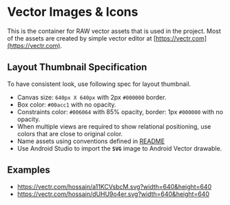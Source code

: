 Vector Images & Icons
=========
This is the container for RAW vector assets that is used in the project.
Most of the assets are created by simple vector editor at [https://vectr.com](https://vectr.com).


Layout Thumbnail Specification
-------------------------------
To have consistent look, use following spec for layout thumbnail.
* Canvas size: `640px X 640px` with 2px `#000000` border.
* Box color: `#00acc1` with no opacity.
* Constraints color: `#006064` with 85% opacity, border: 1px `#000000` with no opacity.
* When multiple views are required to show relational positioning, use colors that are close to original color.
* Name assets using conventions defined in [README](https://github.com/amardeshbd/android-constraint-layout-cheatsheet/blob/master/app/src/main/res/layout/.README.md)
* Use Android Studio to import the **`SVG`** image to Android Vector drawable. 

Examples
-----------
* https://vectr.com/hossain/a11KCVsbcM.svg?width=640&height=640
* https://vectr.com/hossain/dUHU9o4er.svg?width=640&height=640